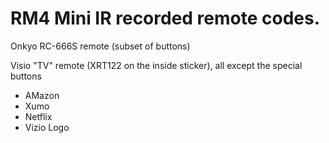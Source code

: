 # RM4 Mini IR recorded remote codes.

Onkyo RC-666S remote (subset of buttons)

Visio "TV" remote (XRT122 on the inside sticker), all except the special buttons
 * AMazon
 * Xumo
 * Netflix
 * Vizio Logo
